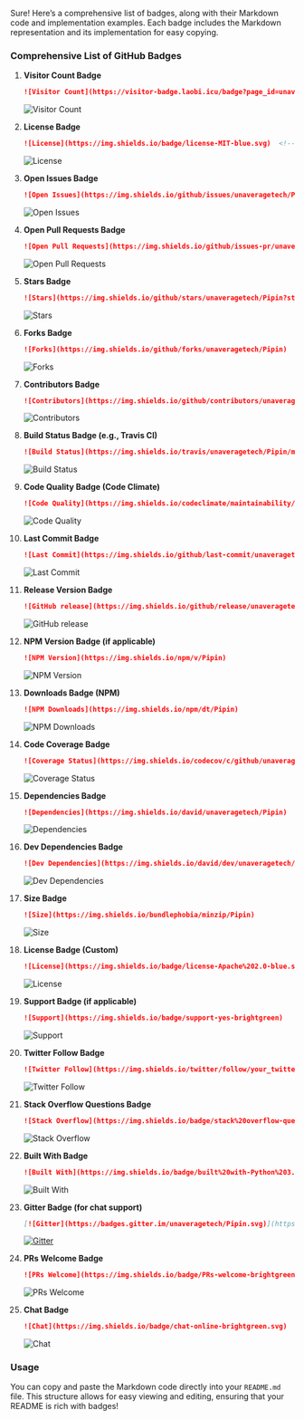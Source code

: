 Sure! Here’s a comprehensive list of badges, along with their Markdown code and implementation examples. Each badge includes the Markdown representation and its implementation for easy copying.

### Comprehensive List of GitHub Badges

1. **Visitor Count Badge**
   ```markdown
   ![Visitor Count](https://visitor-badge.laobi.icu/badge?page_id=unaveragetech.Pipin)
   ```
   ![Visitor Count](https://visitor-badge.laobi.icu/badge?page_id=unaveragetech.Pipin)
   

2. **License Badge**
   ```markdown
   ![License](https://img.shields.io/badge/license-MIT-blue.svg)  <!-- Change 'MIT' to your license type -->
   ```
   
   ![License](https://img.shields.io/badge/license-MIT-blue.svg)  <!-- Change 'MIT' to your license type -->
   

3. **Open Issues Badge**
   ```markdown
   ![Open Issues](https://img.shields.io/github/issues/unaveragetech/Pipin)
   ```
   
   ![Open Issues](https://img.shields.io/github/issues/unaveragetech/Pipin)
   

4. **Open Pull Requests Badge**
   ```markdown
   ![Open Pull Requests](https://img.shields.io/github/issues-pr/unaveragetech/Pipin)
   ```
   
   ![Open Pull Requests](https://img.shields.io/github/issues-pr/unaveragetech/Pipin)
   

5. **Stars Badge**
   ```markdown
   ![Stars](https://img.shields.io/github/stars/unaveragetech/Pipin?style=social)
   ```
   
   ![Stars](https://img.shields.io/github/stars/unaveragetech/Pipin?style=social)
   

6. **Forks Badge**
   ```markdown
   ![Forks](https://img.shields.io/github/forks/unaveragetech/Pipin)
   ```
   
   ![Forks](https://img.shields.io/github/forks/unaveragetech/Pipin)
   

7. **Contributors Badge**
   ```markdown
   ![Contributors](https://img.shields.io/github/contributors/unaveragetech/Pipin)
   ```
   
   ![Contributors](https://img.shields.io/github/contributors/unaveragetech/Pipin)
   

8. **Build Status Badge (e.g., Travis CI)**
   ```markdown
   ![Build Status](https://img.shields.io/travis/unaveragetech/Pipin/master.svg)  <!-- Adjust according to your CI service -->
   ```
   
   ![Build Status](https://img.shields.io/travis/unaveragetech/Pipin/master.svg)  <!-- Adjust according to your CI service -->
   

9. **Code Quality Badge (Code Climate)**
   ```markdown
   ![Code Quality](https://img.shields.io/codeclimate/maintainability/unaveragetech/Pipin)
   ```
   
   ![Code Quality](https://img.shields.io/codeclimate/maintainability/unaveragetech/Pipin)
   

10. **Last Commit Badge**
    ```markdown
    ![Last Commit](https://img.shields.io/github/last-commit/unaveragetech/Pipin)
    ```
    
    ![Last Commit](https://img.shields.io/github/last-commit/unaveragetech/Pipin)
    

11. **Release Version Badge**
    ```markdown
    ![GitHub release](https://img.shields.io/github/release/unaveragetech/Pipin.svg)
    ```
    
    ![GitHub release](https://img.shields.io/github/release/unaveragetech/Pipin.svg)
    

12. **NPM Version Badge (if applicable)**
    ```markdown
    ![NPM Version](https://img.shields.io/npm/v/Pipin)
    ```
    
    ![NPM Version](https://img.shields.io/npm/v/Pipin)
    

13. **Downloads Badge (NPM)**
    ```markdown
    ![NPM Downloads](https://img.shields.io/npm/dt/Pipin)
    ```
    
    ![NPM Downloads](https://img.shields.io/npm/dt/Pipin)
    

14. **Code Coverage Badge**
    ```markdown
    ![Coverage Status](https://img.shields.io/codecov/c/github/unaveragetech/Pipin)
    ```
    
    ![Coverage Status](https://img.shields.io/codecov/c/github/unaveragetech/Pipin)
    

15. **Dependencies Badge**
    ```markdown
    ![Dependencies](https://img.shields.io/david/unaveragetech/Pipin)
    ```
    
    ![Dependencies](https://img.shields.io/david/unaveragetech/Pipin)
    

16. **Dev Dependencies Badge**
    ```markdown
    ![Dev Dependencies](https://img.shields.io/david/dev/unaveragetech/Pipin)
    ```
    
    ![Dev Dependencies](https://img.shields.io/david/dev/unaveragetech/Pipin)
    

17. **Size Badge**
    ```markdown
    ![Size](https://img.shields.io/bundlephobia/minzip/Pipin)
    ```
    
    ![Size](https://img.shields.io/bundlephobia/minzip/Pipin)
    

18. **License Badge (Custom)**
    ```markdown
    ![License](https://img.shields.io/badge/license-Apache%202.0-blue.svg)  <!-- Change 'Apache 2.0' to your license type -->
    ```
    
    ![License](https://img.shields.io/badge/license-SDUC%201.0-blue.svg)  <!-- Change 'Apache 2.0' to your license type -->
    

19. **Support Badge (if applicable)**
    ```markdown
    ![Support](https://img.shields.io/badge/support-yes-brightgreen)
    ```
    
    ![Support](https://img.shields.io/badge/support-yes-brightgreen)
    

20. **Twitter Follow Badge**
    ```markdown
    ![Twitter Follow](https://img.shields.io/twitter/follow/your_twitter_handle.svg?style=social)
    ```
    
    ![Twitter Follow](https://img.shields.io/twitter/follow/Elon_tusk.svg?style=social)
    

21. **Stack Overflow Questions Badge**
    ```markdown
    ![Stack Overflow](https://img.shields.io/badge/stack%20overflow-questions-orange.svg)
    ```
    
    ![Stack Overflow](https://img.shields.io/badge/stack%20overflow-questions-orange.svg)
    

22. **Built With Badge**
    ```markdown
    ![Built With](https://img.shields.io/badge/built%20with-Python%203.8-blue)
    ```
    
    ![Built With](https://img.shields.io/badge/built%20with-Python%203.8-blue)
    

23. **Gitter Badge (for chat support)**
    ```markdown
    [![Gitter](https://badges.gitter.im/unaveragetech/Pipin.svg)](https://gitter.im/unaveragetech/Pipin)
    ```
    
    [![Gitter](https://badges.gitter.im/unaveragetech/Pipin.svg)](https://gitter.im/unaveragetech/Pipin)
    

24. **PRs Welcome Badge**
    ```markdown
    ![PRs Welcome](https://img.shields.io/badge/PRs-welcome-brightgreen.svg)
    ```
    
    ![PRs Welcome](https://img.shields.io/badge/PRs-welcome-brightgreen.svg)
    

25. **Chat Badge**
    ```markdown
    ![Chat](https://img.shields.io/badge/chat-online-brightgreen.svg)
    ```
    
    ![Chat](https://img.shields.io/badge/chat-online-brightgreen.svg)
    

### Usage

You can copy and paste the Markdown code directly into your `README.md` file. This structure allows for easy viewing and editing, ensuring that your README is rich with badges!
